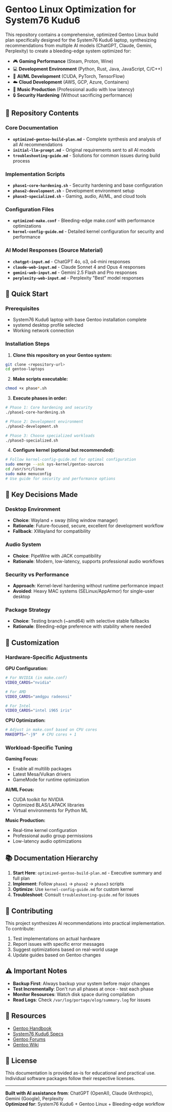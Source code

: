 # Gentoo Linux Optimization for System76 Kudu6

This repository contains a comprehensive, optimized Gentoo Linux build plan specifically designed for the System76 Kudu6 laptop, synthesizing recommendations from multiple AI models (ChatGPT, Claude, Gemini, Perplexity) to create a bleeding-edge system optimized for:

- 🎮 **Gaming Performance** (Steam, Proton, Wine)
- 💻 **Development Environment** (Python, Rust, Java, JavaScript, C/C++)
- 🤖 **AI/ML Development** (CUDA, PyTorch, TensorFlow)
- ☁️ **Cloud Development** (AWS, GCP, Azure, Containers)
- 🎵 **Music Production** (Professional audio with low latency)
- 🔒 **Security Hardening** (Without sacrificing performance)

## 📁 Repository Contents

### Core Documentation

- **`optimized-gentoo-build-plan.md`** - Complete synthesis and analysis of all AI recommendations
- **`initial-llm-prompt.md`** - Original requirements sent to all AI models
- **`troubleshooting-guide.md`** - Solutions for common issues during build process

### Implementation Scripts

- **`phase1-core-hardening.sh`** - Security hardening and base configuration
- **`phase2-development.sh`** - Development environment setup
- **`phase3-specialized.sh`** - Gaming, audio, AI/ML, and cloud tools

### Configuration Files

- **`optimized-make.conf`** - Bleeding-edge make.conf with performance optimizations
- **`kernel-config-guide.md`** - Detailed kernel configuration for security and performance

### AI Model Responses (Source Material)

- **`chatgpt-input.md`** - ChatGPT 4o, o3, o4-mini responses
- **`claude-web-input.md`** - Claude Sonnet 4 and Opus 4 responses  
- **`gemini-web-input.md`** - Gemini 2.5 Flash and Pro responses
- **`perplexity-web-input.md`** - Perplexity "Best" model responses

## 🚀 Quick Start

### Prerequisites

- System76 Kudu6 laptop with base Gentoo installation complete
- systemd desktop profile selected
- Working network connection

### Installation Steps

1. **Clone this repository on your Gentoo system:**

```bash
git clone <repository-url>
cd gentoo-laptops
```

2. **Make scripts executable:**

```bash
chmod +x phase*.sh
```

3. **Execute phases in order:**

```bash
# Phase 1: Core hardening and security
./phase1-core-hardening.sh

# Phase 2: Development environment
./phase2-development.sh

# Phase 3: Choose specialized workloads
./phase3-specialized.sh
```

4. **Configure kernel (optional but recommended):**

```bash
# Follow kernel-config-guide.md for optimal configuration
sudo emerge --ask sys-kernel/gentoo-sources
cd /usr/src/linux
sudo make menuconfig
# Use guide for security and performance options
```

## 🎯 Key Decisions Made

### Desktop Environment

- **Choice**: Wayland + sway (tiling window manager)
- **Rationale**: Future-focused, secure, excellent for development workflow
- **Fallback**: XWayland for compatibility

### Audio System  

- **Choice**: PipeWire with JACK compatibility
- **Rationale**: Modern, low-latency, supports professional audio workflows

### Security vs Performance

- **Approach**: Kernel-level hardening without runtime performance impact
- **Avoided**: Heavy MAC systems (SELinux/AppArmor) for single-user desktop

### Package Strategy

- **Choice**: Testing branch (~amd64) with selective stable fallbacks
- **Rationale**: Bleeding-edge preference with stability where needed

## 🔧 Customization

### Hardware-Specific Adjustments

**GPU Configuration:**

```bash
# For NVIDIA (in make.conf)
VIDEO_CARDS="nvidia"

# For AMD  
VIDEO_CARDS="amdgpu radeonsi"

# For Intel
VIDEO_CARDS="intel i965 iris"
```

**CPU Optimization:**

```bash
# Adjust in make.conf based on CPU cores
MAKEOPTS="-j9"  # CPU cores + 1
```

### Workload-Specific Tuning

**Gaming Focus:**

- Enable all multilib packages
- Latest Mesa/Vulkan drivers
- GameMode for runtime optimization

**AI/ML Focus:**

- CUDA toolkit for NVIDIA
- Optimized BLAS/LAPACK libraries  
- Virtual environments for Python ML

**Music Production:**

- Real-time kernel configuration
- Professional audio group permissions
- Low-latency audio optimizations

## 📚 Documentation Hierarchy

1. **Start Here**: `optimized-gentoo-build-plan.md` - Executive summary and full plan
2. **Implement**: Follow `phase1` → `phase2` → `phase3` scripts
3. **Optimize**: Use `kernel-config-guide.md` for custom kernel
4. **Troubleshoot**: Consult `troubleshooting-guide.md` for issues

## 🤝 Contributing

This project synthesizes AI recommendations into practical implementation. To contribute:

1. Test implementations on actual hardware
2. Report issues with specific error messages
3. Suggest optimizations based on real-world usage
4. Update guides based on Gentoo changes

## ⚠️ Important Notes

- **Backup First**: Always backup your system before major changes
- **Test Incrementally**: Don't run all phases at once - test each phase
- **Monitor Resources**: Watch disk space during compilation
- **Read Logs**: Check `/var/log/portage/elog/summary.log` for issues

## 🔗 Resources

- [Gentoo Handbook](https://wiki.gentoo.org/wiki/Handbook:AMD64)
- [System76 Kudu6 Specs](https://tech-docs.system76.com/models/kudu6/README.html)
- [Gentoo Forums](https://forums.gentoo.org/)
- [Gentoo Wiki](https://wiki.gentoo.org/)

## 📄 License

This documentation is provided as-is for educational and practical use. Individual software packages follow their respective licenses.

---

**Built with AI assistance from**: ChatGPT (OpenAI), Claude (Anthropic), Gemini (Google), Perplexity  
**Optimized for**: System76 Kudu6 + Gentoo Linux + Bleeding-edge workflow
